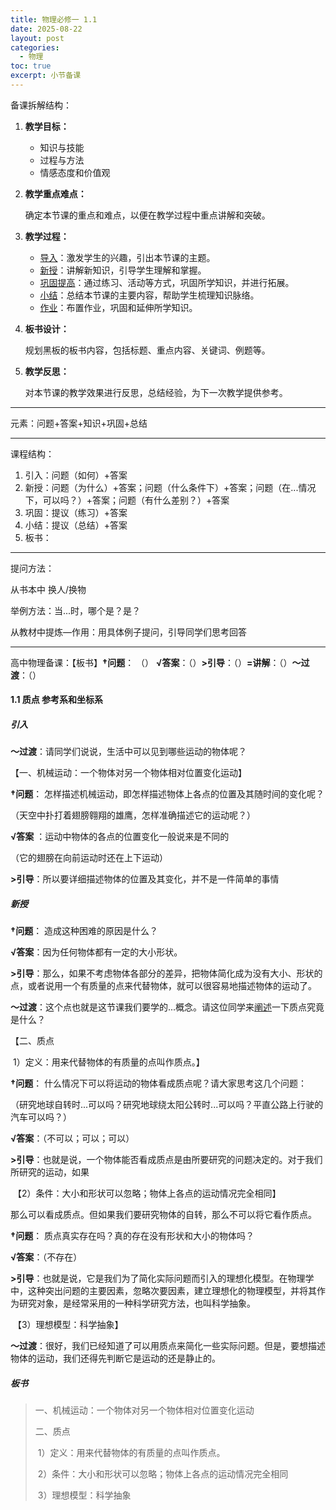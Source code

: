 ```yaml
---
title: 物理必修一 1.1
date: 2025-08-22
layout: post
categories:
  - 物理
toc: true
excerpt: 小节备课
---
```


备课拆解结构：

1. **教学目标：**

   - 知识与技能
   - 过程与方法
   - 情感态度和价值观

2. **教学重点难点：**

   确定本节课的重点和难点，以便在教学过程中重点讲解和突破。

3. **教学过程：**

   - <u>导入</u>：激发学生的兴趣，引出本节课的主题。
   - <u>新授</u>：讲解新知识，引导学生理解和掌握。
   - <u>巩固提高</u>：通过练习、活动等方式，巩固所学知识，并进行拓展。
   - <u>小结</u>：总结本节课的主要内容，帮助学生梳理知识脉络。
   - <u>作业</u>：布置作业，巩固和延伸所学知识。

4. **板书设计：**

   规划黑板的板书内容，包括标题、重点内容、关键词、例题等。

5. **教学反思：**

   对本节课的教学效果进行反思，总结经验，为下一次教学提供参考。

---

元素：问题+答案+知识+巩固+总结

---

课程结构：

1. 引入：问题（如何）+答案
2. 新授：问题（为什么）+答案；问题（什么条件下）+答案；问题（在...情况下，可以吗？）+答案；问题（有什么差别？）+答案
3. 巩固：提议（练习）+答案
4. 小结：提议（总结）+答案
5. 板书：

---

提问方法：

从书本中 换人/换物

举例方法：当...时，哪个是？是？

从教材中提炼—作用：用具体例子提问，引导同学们思考回答

---

高中物理备课：【板书】**†问题**： （） **√答案**：（）**>引导**：（）**=讲解**：（）**～过渡**：（）

#### 1.1 质点 参考系和坐标系

##### 引入

**～过渡**：请同学们说说，生活中可以见到哪些运动的物体呢？

【一、机械运动：一个物体对另一个物体相对位置变化运动】

**†问题**： 怎样描述机械运动，即怎样描述物体上各点的位置及其随时间的变化呢？

（天空中扑打着翅膀翱翔的雄鹰，怎样准确描述它的运动呢？）

 **√答案** ：运动中物体的各点的位置变化一般说来是不同的

（它的翅膀在向前运动时还在上下运动）



**>引导**：所以要详细描述物体的位置及其变化，并不是一件简单的事情

##### 新授

**†问题**： 造成这种困难的原因是什么？

**√答案**：因为任何物体都有一定的大小形状。

**>引导**：那么，如果不考虑物体各部分的差异，把物体简化成为没有大小、形状的点，或者说用一个有质量的点来代替物体，就可以很容易地描述物体的运动了。

**～过渡**：这个点也就是这节课我们要学的...概念。请这位同学来<u>阐述</u>一下质点究竟是什么？

【二、质点

​		1）定义：用来代替物体的有质量的点叫作质点。】

**†问题**： 什么情况下可以将运动的物体看成质点呢？请大家思考这几个问题：

（研究地球自转时...可以吗？研究地球绕太阳公转时...可以吗？平直公路上行驶的汽车可以吗？）

**√答案**：（不可以；可以；可以）

**>引导**：也就是说，一个物体能否看成质点是由所要研究的问题决定的。对于我们所研究的运动，如果

​		【2）条件：大小和形状可以忽略；物体上各点的运动情况完全相同】

那么可以看成质点。但如果我们要研究物体的自转，那么不可以将它看作质点。

**†问题**： 质点真实存在吗？真的存在没有形状和大小的物体吗？

**√答案**：（不存在）

**>引导**：也就是说，它是我们为了简化实际问题而引入的理想化模型。在物理学中，这种突出问题的主要因素，忽略次要因素，建立理想化的物理模型，并将其作为研究对象，是经常采用的一种科学研究方法，也叫科学抽象。

​		【3）理想模型：科学抽象】

**～过渡**：很好，我们已经知道了可以用质点来简化一些实际问题。但是，要想描述物体的运动，我们还得先判断它是运动的还是静止的。



##### 板书

>一、机械运动：一个物体对另一个物体相对位置变化运动
>
>二、质点
>
>​		1）定义：用来代替物体的有质量的点叫作质点。
>
>​		2）条件：大小和形状可以忽略；物体上各点的运动情况完全相同
>
>​		3）理想模型：科学抽象
